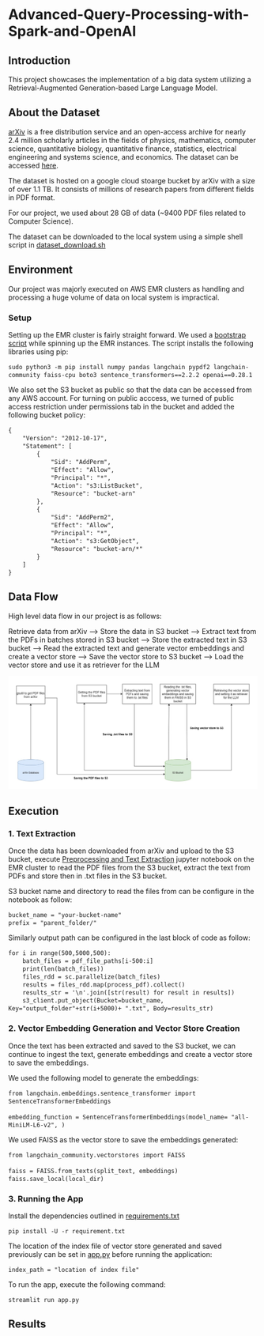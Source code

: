 # Advanced-Query-Processing-with-Spark-and-OpenAI

## Introduction
This project showcases the implementation of a big data system utilizing a Retrieval-Augmented Generation-based Large Language Model.

## About the Dataset

[arXiv](https://arxiv.org/) is a free distribution service and an open-access archive for nearly 2.4 million scholarly articles in the fields of physics, mathematics, computer science, quantitative biology, quantitative finance, statistics, electrical engineering and systems science, and economics. The dataset can be accessed [here](https://www.kaggle.com/datasets/Cornell-University/arxiv/data).

The dataset is hosted on a google cloud stoarge bucket by arXiv with a size of over 1.1 TB. It consists of millions of research papers from different fields in PDF format.

For our project, we used about 28 GB of data (~9400 PDF files related to Computer Science).

The dataset can be downloaded to the local system using a simple shell script in [dataset_download.sh](https://github.com/nishant1695/Advanced-Query-Processing-with-Spark-and-OpenAI/blob/main/dataset_download.sh)


## Environment
Our project was majorly executed on AWS EMR clusters as handling and processing a huge volume of data on local system is impractical.

### Setup
Setting up the EMR cluster is fairly straight forward. We used a [bootstrap script](https://github.com/nishant1695/Advanced-Query-Processing-with-Spark-and-OpenAI/blob/main/install_libraries_rag.sh) while spinning up the EMR instances. The script installs the following libraries using pip:

```
sudo python3 -m pip install numpy pandas langchain pypdf2 langchain-community faiss-cpu boto3 sentence_transformers==2.2.2 openai==0.28.1
```

We also set the S3 bucket as public so that the data can be accessed from any AWS account. For turning on public acccess, we turned of public access restriction under permissions tab in the bucket and added the following bucket policy:

```
{
    "Version": "2012-10-17",
    "Statement": [
        {
            "Sid": "AddPerm",
            "Effect": "Allow",
            "Principal": "*",
            "Action": "s3:ListBucket",
            "Resource": "bucket-arn"
        },
        {
            "Sid": "AddPerm2",
            "Effect": "Allow",
            "Principal": "*",
            "Action": "s3:GetObject",
            "Resource": "bucket-arn/*"
        }
    ]
}
```

## Data Flow

High level data flow in our project is as follows:

Retrieve data from arXiv --> Store the data in S3 bucket --> Extract text from the PDFs in batches stored in S3 bucket --> Store the extracted text in S3 bucket --> Read the extracted text and generate vector embeddings and create a vector store --> Save the vector store to S3 bucket --> Load the vector store and use it as retriever for the LLM

![Data Flow Diagram](https://github.com/nishant1695/Advanced-Query-Processing-with-Spark-and-OpenAI/blob/main/images/Data%20Flow.jpg)


## Execution

### 1. Text Extraction

Once the data has been downloaded from arXiv and upload to the S3 bucket, execute [Preprocessing and Text Extraction](https://github.com/nishant1695/Advanced-Query-Processing-with-Spark-and-OpenAI/blob/main/Preprocessing%20and%20Text%20Extraction.ipynb) jupyter notebook on the EMR cluster to read the PDF files from the S3 bucket, extract the text from PDFs and store then in .txt files in the S3 bucket.

S3 bucket name and directory to read the files from can be configure in the notebook as follow:

```
bucket_name = "your-bucket-name"
prefix = "parent_folder/"
```
Similarly output path can be configured in the last block of code as follow:

```
for i in range(500,5000,500):
    batch_files = pdf_file_paths[i-500:i]
    print(len(batch_files))
    files_rdd = sc.parallelize(batch_files)
    results = files_rdd.map(process_pdf).collect()
    results_str = '\n'.join([str(result) for result in results])
    s3_client.put_object(Bucket=bucket_name, Key="output_folder"+str(i+5000)+ ".txt", Body=results_str)
```


### 2. Vector Embedding Generation and Vector Store Creation

Once the text has been extracted and saved to the S3 bucket, we can continue to ingest the text, generate embeddings and create a vector store to save the embeddings.

We used the following model to generate the embeddings:

```
from langchain.embeddings.sentence_transformer import SentenceTransformerEmbeddings

embedding_function = SentenceTransformerEmbeddings(model_name= "all-MiniLM-L6-v2", )
```

We used FAISS as the vector store to save the embeddings generated:

```
from langchain_community.vectorstores import FAISS

faiss = FAISS.from_texts(split_text, embeddings)
faiss.save_local(local_dir)
```

### 3. Running the App

Install the dependencies outlined in [requirements.txt](https://github.com/nishant1695/Advanced-Query-Processing-with-Spark-and-OpenAI/blob/main/requirement.txt)

```
pip install -U -r requirement.txt
```

The location of the index file of vector store generated and saved previously can be set in [app.py](https://github.com/nishant1695/Advanced-Query-Processing-with-Spark-and-OpenAI/blob/main/app.py) before running the application:

```
index_path = "location of index file"
```

To run the app, execute the following command:

```
streamlit run app.py
```

## Results

